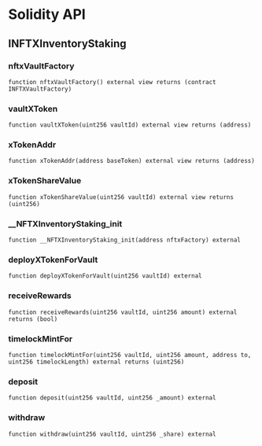 # Solidity API

## INFTXInventoryStaking

### nftxVaultFactory

```solidity
function nftxVaultFactory() external view returns (contract INFTXVaultFactory)
```

### vaultXToken

```solidity
function vaultXToken(uint256 vaultId) external view returns (address)
```

### xTokenAddr

```solidity
function xTokenAddr(address baseToken) external view returns (address)
```

### xTokenShareValue

```solidity
function xTokenShareValue(uint256 vaultId) external view returns (uint256)
```

### __NFTXInventoryStaking_init

```solidity
function __NFTXInventoryStaking_init(address nftxFactory) external
```

### deployXTokenForVault

```solidity
function deployXTokenForVault(uint256 vaultId) external
```

### receiveRewards

```solidity
function receiveRewards(uint256 vaultId, uint256 amount) external returns (bool)
```

### timelockMintFor

```solidity
function timelockMintFor(uint256 vaultId, uint256 amount, address to, uint256 timelockLength) external returns (uint256)
```

### deposit

```solidity
function deposit(uint256 vaultId, uint256 _amount) external
```

### withdraw

```solidity
function withdraw(uint256 vaultId, uint256 _share) external
```

